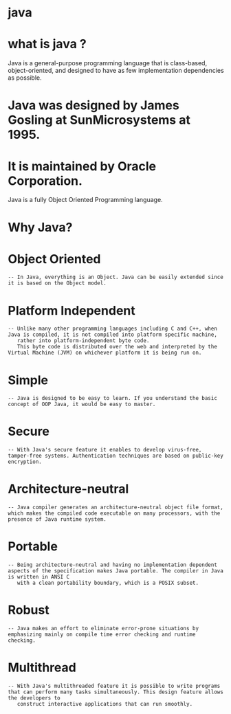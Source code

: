 # java
# what is java ?
Java is a general-purpose programming language
that is class-based, object-oriented,
and designed to have as few implementation
dependencies as possible. 

# Java was designed by James Gosling at SunMicrosystems at 1995.

# It is maintained by Oracle Corporation.

Java is a fully Object Oriented Programming 
language.

# Why Java?
  # Object Oriented
    -- In Java, everything is an Object. Java can be easily extended since it is based on the Object model.
  
  # Platform Independent
    -- Unlike many other programming languages including C and C++, when Java is compiled, it is not compiled into platform specific machine, 
       rather into platform-independent byte code. 
       This byte code is distributed over the web and interpreted by the Virtual Machine (JVM) on whichever platform it is being run on.
  
  # Simple
    -- Java is designed to be easy to learn. If you understand the basic concept of OOP Java, it would be easy to master.
  
  # Secure
    -- With Java's secure feature it enables to develop virus-free, tamper-free systems. Authentication techniques are based on public-key encryption.
  
  # Architecture-neutral
    -- Java compiler generates an architecture-neutral object file format, which makes the compiled code executable on many processors, with the presence of Java runtime system.
  
  # Portable
    -- Being architecture-neutral and having no implementation dependent aspects of the specification makes Java portable. The compiler in Java is written in ANSI C 
       with a clean portability boundary, which is a POSIX subset.
  
  # Robust
    -- Java makes an effort to eliminate error-prone situations by emphasizing mainly on compile time error checking and runtime checking.
  
  # Multithread
    -- With Java's multithreaded feature it is possible to write programs that can perform many tasks simultaneously. This design feature allows the developers to
       construct interactive applications that can run smoothly.
  
